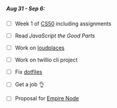 ##### Aug 31 - Sep 6: 

- [ ] Week 1 of [CS50](https://courses.edx.org/courses/HarvardX/CS50x3/2015/info) including assignments
- [ ] Read _JavaScript the Good Parts_
- [ ] Work on [loudplaces](https://github.com/soundboards/loudplaces)
- [ ] Work on twillio cli project
- [ ] Fix [dotfiles](https://github.com/lrlna/dotfiles/tree/463cc9f1723be4d161fb639284b50769e648092a)  
- [ ] Get a job :ok_hand:
- [ ] Proposal for [Empire Node](http://2015.empirenode.org/)

